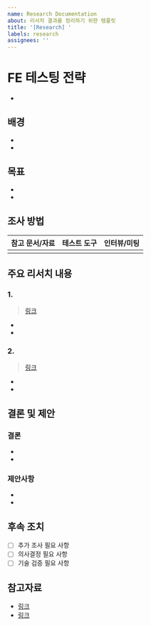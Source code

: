 ```yaml
---
name: Research Documentation
about: 리서치 결과를 정리하기 위한 템플릿
title: '[Research] '
labels: research
assignees: ''
---
```


# FE 테스팅 전략

<!-- 리서치하고자 하는 주제나 해결하고자 하는 문제를 명확히 작성해주세요 -->

-

## 배경

<!-- 이 리서치가 필요하게 된 배경이나 컨텍스트를 설명해주세요 -->

-
-

## 목표

<!-- 이번 리서치를 통해 얻고자 하는 구체적인 목표를 작성해주세요 -->

-
-

## 조사 방법

<!-- 어떤 방식으로 리서치를 진행했는지 설명해주세요 -->

| 참고 문서/자료 | 테스트 도구 | 인터뷰/미팅 |
| :------------: | :---------: | :---------: |
|                |             |             |

## 주요 리서치 내용

<!-- 리서치를 통해 발견한 주요 내용을 정리해주세요 -->

### 1.

> [링크](URL)

-
-

### 2.

> [링크](URL)

-
-

## 결론 및 제안

<!-- 리서치 결과를 바탕으로 한 결론과 제안사항을 작성해주세요 -->

### 결론

<!-- 핵심적인 결론을 요약해주세요 -->

-
-

### 제안사항

<!-- 구체적인 실행 방안을 제안해주세요 -->

-
-

## 후속 조치

<!-- 추가로 필요한 조사나 논의가 필요한 사항을 작성해주세요 -->

- [ ] 추가 조사 필요 사항
- [ ] 의사결정 필요 사항
- [ ] 기술 검증 필요 사항

## 참고자료

<!-- 참고한 문서, 코드, 도구 등의 링크를 정리해주세요 -->

- [링크](URL)
- [링크](URL)
